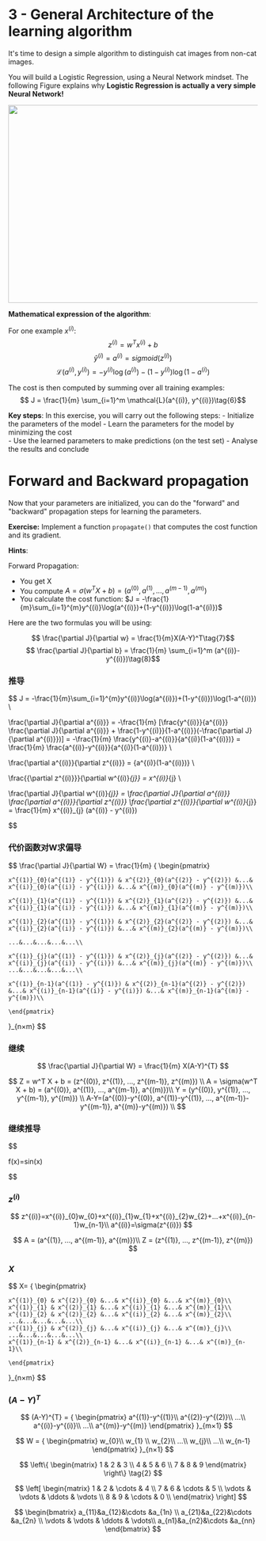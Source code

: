 # 3 - General Architecture of the learning algorithm ##

It's time to design a simple algorithm to distinguish cat images from non-cat images.

You will build a Logistic Regression, using a Neural Network mindset. The following Figure explains why **Logistic Regression is actually a very simple Neural Network!**

<img src="images/LogReg_kiank.png" style="width:650px;height:400px;">

**Mathematical expression of the algorithm**:

For one example $x^{(i)}$:
$$z^{(i)} = w^T x^{(i)} + b \tag{1}$$
$$\hat{y}^{(i)} = a^{(i)} = sigmoid(z^{(i)})\tag{2}$$ 
$$ \mathcal{L}(a^{(i)}, y^{(i)}) =  - y^{(i)}  \log(a^{(i)}) - (1-y^{(i)} )  \log(1-a^{(i)})\tag{3}$$

The cost is then computed by summing over all training examples:
$$ J = \frac{1}{m} \sum_{i=1}^m \mathcal{L}(a^{(i)}, y^{(i)})\tag{6}$$

**Key steps**:
In this exercise, you will carry out the following steps: 
    - Initialize the parameters of the model
    - Learn the parameters for the model by minimizing the cost  
    - Use the learned parameters to make predictions (on the test set)
    - Analyse the results and conclude



# Forward and Backward propagation

Now that your parameters are initialized, you can do the "forward" and "backward" propagation steps for learning the parameters.

**Exercise:** Implement a function `propagate()` that computes the cost function and its gradient.

**Hints**:

Forward Propagation:
- You get X
- You compute $A = \sigma(w^T X + b) = (a^{(0)}, a^{(1)}, ..., a^{(m-1)}, a^{(m)})$
- You calculate the cost function: $J = -\frac{1}{m}\sum_{i=1}^{m}y^{(i)}\log(a^{(i)})+(1-y^{(i)})\log(1-a^{(i)})$

Here are the two formulas you will be using: 

$$ \frac{\partial J}{\partial w} = \frac{1}{m}X(A-Y)^T\tag{7}$$
$$ \frac{\partial J}{\partial b} = \frac{1}{m} \sum_{i=1}^m (a^{(i)}-y^{(i)})\tag{8}$$

### 推导
$$
J = -\frac{1}{m}\sum_{i=1}^{m}y^{(i)}\log(a^{(i)})+(1-y^{(i)})\log(1-a^{(i)}) \\

\frac{\partial J}{\partial a^{(i)}} = -\frac{1}{m} [\frac{y^{(i)}}{a^{(i)}} \frac{\partial J}{\partial a^{(i)}} + \frac{1-y^{(i)}}{1-a^{(i)}}(-\frac{\partial J}{\partial a^{(i)}})] = -\frac{1}{m} \frac{y^{(i)}-a^{(i)}}{a^{(i)}(1-a^{(i)})} = \frac{1}{m} \frac{a^{(i)}-y^{(i)}}{a^{(i)}(1-a^{(i)})} \\

\frac{\partial a^{(i)}}{\partial z^{(i)}} = {a^{(i)}(1-a^{(i)})} \\

\frac{{\partial z^{(i)}}}{\partial w^{(i)}_{j}} = x^{(i)}_{j} \\

\frac{\partial J}{\partial w^{(i)}_{j}} = \frac{\partial J}{\partial a^{(i)}} \frac{\partial a^{(i)}}{\partial z^{(i)}} \frac{\partial z^{(i)}}{\partial w^{(i)}_{j}} = \frac{1}{m} x^{(i)}_{j} (a^{(i)} - y^{(i)})

$$

### 代价函数对W求偏导
$$
  \frac{\partial J}{\partial W} = \frac{1}{m} {
    \begin{pmatrix} 

    x^{(1)}_{0}(a^{(1)} - y^{(1)}) & x^{(2)}_{0}(a^{(2)} - y^{(2)}) &...& x^{(i)}_{0}(a^{(i)} - y^{(i)}) &...& x^{(m)}_{0}(a^{(m)} - y^{(m)})\\ 

    x^{(1)}_{1}(a^{(1)} - y^{(1)}) & x^{(2)}_{1}(a^{(2)} - y^{(2)}) &...& x^{(i)}_{1}(a^{(i)} - y^{(i)}) &...& x^{(m)}_{1}(a^{(m)} - y^{(m)})\\

    x^{(1)}_{2}(a^{(1)} - y^{(1)}) & x^{(2)}_{2}(a^{(2)} - y^{(2)}) &...& x^{(i)}_{2}(a^{(i)} - y^{(i)}) &...& x^{(m)}_{2}(a^{(m)} - y^{(m)})\\

    ...&...&...&...&...\\

    x^{(1)}_{j}(a^{(1)} - y^{(1)}) & x^{(2)}_{j}(a^{(2)} - y^{(2)}) &...& x^{(i)}_{j}(a^{(i)} - y^{(i)}) &...& x^{(m)}_{j}(a^{(m)} - y^{(m)})\\
    ...&...&...&...&...\\

    x^{(1)}_{n-1}(a^{(1)} - y^{(1)}) & x^{(2)}_{n-1}(a^{(2)} - y^{(2)}) &...& x^{(i)}_{n-1}(a^{(i)} - y^{(i)}) &...& x^{(m)}_{n-1}(a^{(m)} - y^{(m)})\\

    \end{pmatrix} 
  }_{n×m}
$$

### 继续
$$
  \frac{\partial J}{\partial W} = \frac{1}{m} X(A-Y)^{T}
$$


$$
Z = w^T X + b = (z^{(0)}, z^{(1)}, ..., z^{(m-1)}, z^{(m)}) \\
A = \sigma(w^T X + b) = (a^{(0)}, a^{(1)}, ..., a^{(m-1)}, a^{(m)})\\
Y = (y^{(0)}, y^{(1)}, ..., y^{(m-1)}, y^{(m)}) \\
A-Y=(a^{(0)}-y^{(0)}, a^{(1)}-y^{(1)}, ..., a^{(m-1)}-y^{(m-1)}, a^{(m)}-y^{(m)}) \\
$$

### 继续推导

$$

f(x)=sin(x)

$$

### $z^{(i)}$
$$
  z^{(i)}=x^{(i)}_{0}w_{0}+x^{(i)}_{1}w_{1}+x^{(i)}_{2}w_{2}+...+x^{(i)}_{n-1}w_{n-1}\\
  a^{(i)}=\sigma(z^{(i)})
$$


$$
A = (a^{(1)}, ..., a^{(m-1)}, a^{(m)})\\
  Z = (z^{(1)}, ..., z^{(m-1)}, z^{(m)})
$$


### $X$
$$
X= {
    \begin{pmatrix} 

    x^{(1)}_{0} & x^{(2)}_{0} &...& x^{(i)}_{0} &...& x^{(m)}_{0}\\ 
    x^{(1)}_{1} & x^{(2)}_{1} &...& x^{(i)}_{1} &...& x^{(m)}_{1}\\
    x^{(1)}_{2} & x^{(2)}_{2} &...& x^{(i)}_{2} &...& x^{(m)}_{2}\\
    ...&...&...&...&...\\
    x^{(1)}_{j} & x^{(2)}_{j} &...& x^{(i)}_{j} &...& x^{(m)}_{j}\\
    ...&...&...&...&...\\
    x^{(1)}_{n-1} & x^{(2)}_{n-1} &...& x^{(i)}_{n-1} &...& x^{(m)}_{n-1}\\

    \end{pmatrix} 
  }_{n×m}
$$

### $(A-Y)^{T}$
$$
(A-Y)^{T} = {
    \begin{pmatrix}
      a^{(1)}-y^{(1)}\\
      a^{(2)}-y^{(2)}\\ 
      ...\\
      a^{(i)}-y^{(i)}\\
      ...\\
      a^{(m)}-y^{(m)}
    \end{pmatrix}
  }_{m×1}
$$

$$
W = {
    \begin{pmatrix}
      w_{0}\\
      w_{1} \\
      w_{2}\\
      ...\\
      w_{j}\\
      ...\\
      w_{n-1}
    \end{pmatrix}
  }_{n×1}
$$


$$
 \left\{
 \begin{matrix}
   1 & 2 & 3 \\
   4 & 5 & 6 \\
   7 & 8 & 9
  \end{matrix}
  \right\} \tag{2}
$$


$$
\left[
\begin{matrix}
 1      & 2      & \cdots & 4      \\
 7      & 6      & \cdots & 5      \\
 \vdots & \vdots & \ddots & \vdots \\
 8      & 9      & \cdots & 0      \\
\end{matrix}
\right]
$$

$$
\begin{bmatrix}
a_{11}&a_{12}&\cdots &a_{1n} \\
a_{21}&a_{22}&\cdots &a_{2n} \\
\vdots & \vdots & \ddots & \vdots\\
a_{n1}&a_{n2}&\cdots &a_{nn}
\end{bmatrix}
$$
